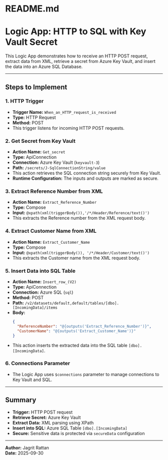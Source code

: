 # README.md

# Logic App: HTTP to SQL with Key Vault Secret

This Logic App demonstrates how to receive an HTTP POST request, extract data from XML, retrieve a secret from Azure Key Vault, and insert the data into an Azure SQL Database.

---

## Steps to Implement

### 1. **HTTP Trigger**
- **Trigger Name:** `When_an_HTTP_request_is_received`
- **Type:** HTTP Request
- **Method:** POST
- This trigger listens for incoming HTTP POST requests.

### 2. **Get Secret from Key Vault**
- **Action Name:** `Get_secret`
- **Type:** ApiConnection
- **Connection:** Azure Key Vault (`keyvault-3`)
- **Path:** `/secrets/J-SqlConnectionString/value`
- This action retrieves the SQL connection string securely from Key Vault.
- **Runtime Configuration:** The inputs and outputs are marked as secure.

### 3. **Extract Reference Number from XML**
- **Action Name:** `Extract_Reference_Number`
- **Type:** Compose
- **Input:** `@xpath(xml(triggerBody()),'/*/Header/Reference/text()')`
- This extracts the Reference number from the XML request body.

### 4. **Extract Customer Name from XML**
- **Action Name:** `Extract_Customer_Name`
- **Type:** Compose
- **Input:** `@xpath(xml(triggerBody()), '/*/Header/Customer/text()')`
- This extracts the Customer name from the XML request body.

### 5. **Insert Data into SQL Table**
- **Action Name:** `Insert_row_(V2)`
- **Type:** ApiConnection
- **Connection:** Azure SQL (`sql`)
- **Method:** POST
- **Path:** `/v2/datasets/default,default/tables/[dbo].[IncomingData]/items`
- **Body:**
  ```json
  {
    "ReferenceNumber": "@{outputs('Extract_Reference_Number')}",
    "CustomerName": "@{outputs('Extract_Customer_Name')}"
  }
  ```
- This action inserts the extracted data into the SQL table `[dbo].[IncomingData]`.

### 6. **Connections Parameter**
- The Logic App uses `$connections` parameter to manage connections to Key Vault and SQL.

---

## Summary
- **Trigger:** HTTP POST request
- **Retrieve Secret:** Azure Key Vault
- **Extract Data:** XML parsing using XPath
- **Insert into SQL:** Azure SQL Table `[dbo].[IncomingData]`
- **Secure:** Sensitive data is protected via `secureData` configuration

---

**Author:** Jagrit Rattan  
**Date:** 2025-09-30

